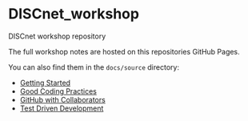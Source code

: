 # DISCnet_workshop
DISCnet workshop repository

The full workshop notes are hosted on this repositories GitHub Pages.

You can also find them in the `docs/source` directory:

- [Getting Started](./docs/source/getting_started.md)
- [Good Coding Practices](./docs/source/good_coding_practices.md)
- [GitHub with Collaborators](./docs/source/GitHub_with_collaborators.md)
- [Test Driven Development](./docs/source/test_driven_development.md)
